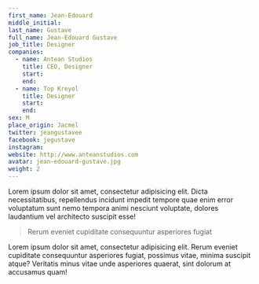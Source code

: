 ```yaml
---
first_name: Jean-Edouard
middle_initial:
last_name: Gustave
full_name: Jean-Edouard Gustave
job_title: Designer
companies:
  - name: Antean Studios
    title: CEO, Designer
    start:
    end:
  - name: Top Kreyol
    title: Designer
    start:
    end:
sex: M
place_origin: Jacmel
twitter: jeangustavee
facebook: jegustave
instagram:
website: http://www.anteanstudios.com
avatar: jean-edouard-gustave.jpg
weight: 2
---
```

Lorem ipsum dolor sit amet, consectetur adipisicing elit. Dicta necessitatibus, repellendus incidunt impedit tempore quae enim error voluptatum sunt nemo tempora animi nesciunt voluptate, dolores laudantium vel architecto suscipit esse!

> Rerum eveniet cupiditate consequuntur asperiores fugiat

Lorem ipsum dolor sit amet, consectetur adipisicing elit. Rerum eveniet cupiditate consequuntur asperiores fugiat, possimus vitae, minima suscipit atque? Veritatis minus vitae unde asperiores quaerat, sint dolorum at accusamus quam!
